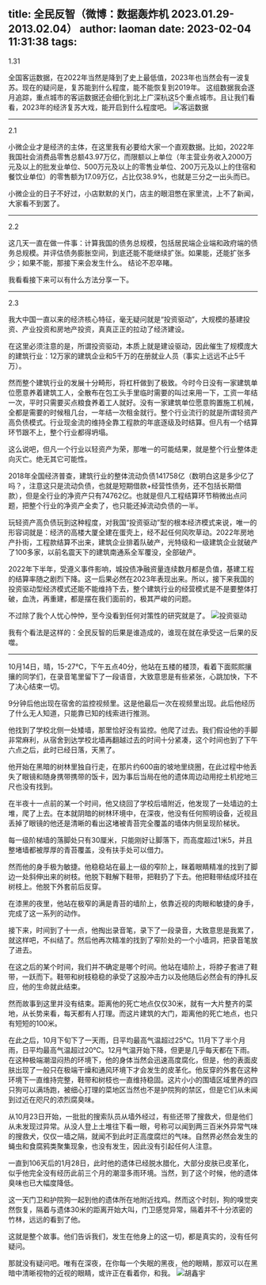 title: 全民反智（微博：数据轰炸机 2023.01.29-2013.02.04）
author: laoman
date: 2023-02-04 11:31:38
tags:
---
1.31

全国客运数据，在2022年当然是降到了史上最低值，<!--more-->2023年也当然会有一波复苏。现在的疑问是，复苏能到什么程度，能不能恢复到2019年。
这组数据我会逐月追踪，重点城市的客运数据还会细化到北上广深杭这5个重点城市。且让我们看看，2023年的经济复苏大戏，能开启到什么程度吧。
![客运数据](/images/20230204001.jpg)
- - -
2.1

小微企业才是经济的主体，在这里我有必要给大家一个直观数据。比如，2022年我国社会消费品零售总额43.97万亿，而限额以上单位（年主营业务收入2000万元及以上的批发业单位、500万元及以上的零售业单位、200万元及以上的住宿和餐饮业单位）的零售额为17.09万亿，占比仅38.9%，也就是三分之一出头而已。

小微企业的日子不好过，小店默默的关门，店主的眼泪憋在家里流，上不了新闻，大家看不到罢了。
- - -
2.2

这几天一直在做一件事：计算我国的债务总规模，包括居民端企业端和政府端的债务总规模。并评估债务膨胀空间，到底还能不能继续扩张。如果能，还能扩张多少；如果不能，那接下来会发生什么。
结论不忍卒睹。

我看看接下来可以有什么方法分享一下。
- - -
2.3

我大中国一直以来的经济核心特征，毫无疑问就是“投资驱动”，大规模的基建投资、产业投资和房地产投资，真真正正的拉动了经济建设。

在这里必须注意的是，所谓投资驱动，本质上就是建设驱动，因此催生了规模庞大的建筑行业：12万家的建筑企业和5千万的在册就业人员（事实上远远不止5千万）。

然而整个建筑行业的发展十分畸形，将杠杆做到了极致。今时今日没有一家建筑单位愿意养着建筑工人，全散布在包工头手里临时需要的叫过来用一下，工资一年结一次，平时只需要买点粮食养着工人就好。没有一家建筑单位愿意购置施工机械，全都是需要的时候租几台，一年结一次租金就行。整个行业流行的就是所谓轻资产高负债模式。行业现金流的维持全靠工程款的年底逐级及时结算。但凡有一个结算环节跟不上，整个行业都得坍塌。

这么说吧，但凡一个行业以轻资产为荣，那唯一的可能结果，就是整个行业整体走向灭亡。绝无其它可能性。

2018年全国经济普查，建筑行业的整体流动负债141758亿（数明白这是多少亿了吗？，注意这只是流动负债，也就是短期借款+经营性债务，还不包括长期借款），但是全行业的净资产只有74762亿。也就是但凡工程结算环节稍微出点问题，把整个行业的净资产全卖了，也只能还掉流动负债的一半。

玩轻资产高负债玩到这种程度，对我国“投资驱动”型的根本经济模式来说，唯一的形容词就是：经济的高楼大厦全建在蛋壳上，经不起任何风吹草动。2022年房地产扑街，工程款结算不出来，建筑企业排着队破产，光特级和一级建筑企业就破产了100多家，以前名震天下的建筑南通系全军覆没，全部破产。

2022年下半年，受遵义事件影响，城投债净融资量连续数月都是负值，基建工程的结算率随之剧烈下降。这一后果必然在2023年表现出来。所以，接下来我国的投资驱动型经济模式还能不能维持下去，整个建筑行业的经营模式是不是要整体打破，血洗，再重建，都是摆在我们面前的，极其严峻的问题。

不过除了我个人忧心忡忡，至今没看到任何对策性的研究就是了。
![投资驱动](/images/20230204003.jpg)

我有个看法是这样的：全民反智的后果是谁造成的，谁现在就在承受这一后果的反噬。
- - -
10月14日，晴，15-27℃，下午五点40分，他站在五楼的楼顶，看着下面熙熙攘攘的同学们，在录音笔里留下了一段语音，大致意思是有些紧张，心跳加快，下不了决心结束一切。

9分钟后他出现在宿舍的监控视频里。这是他最后一次在视频里出现。此后他经历了什么无人知道，只能靠已知的线索进行推测。

他找到了学校北侧一处矮墙，那里恰好没有监控。他爬了过去。我们假设他的手脚非常麻利，从宿舍到达学校北墙再翻越过去的时间十分紧凑，这个时间也到了下午六点之后，此时已经日落，天黑了。

他开始在黑暗的树林里独自行走，在那片约600亩的坡地里绕圈，在此过程中他丢失了眼镜和随身携带携带的饭卡，因为事后当局在他的遗体周边动用挖土机挖地三尺也没有找到。

在半夜十一点前的某一个时间，他又绕回了学校后墙附近，他发现了一处墙边的土堆，爬了上去。在本就阴暗的树林环境中，在深夜，他没有任何照明设备，近视且丢掉了眼镜的他还是清晰的看出这堵被青苔完全覆盖的墙体内侧呈现阶梯状。

每一级阶梯墙的落脚处只有30厘米，只能刚好让脚落下，而高度超过1米5，并且整堵墙都被厚厚的青苔覆盖，没有扶手处可以借力。

然而他的身手极为敏捷。他稳稳站在最上一级的窄阶上，眯着眼睛精准的找到了脚边一处斜伸出来的树枝。他脱下鞋解下鞋带，把鞋扔了下去。他把鞋带结成环挂在树枝上。他脱下外套前后反穿。

在漆黑的夜里，他站在极窄的满是青苔的墙阶上，依靠近视的肉眼和敏捷的身手，完成了这一系列的动作。

接下来，时间到了十一点，他掏出录音笔，录下了一段录音，大致意思是我累了，就这样吧，不纠结了。然后他再次精准的找到了窄阶处的一个小墙洞，把录音笔放了进去。

在这之后的某个时间，我们并不确定是哪个时间。他站在墙阶上，将脖子套进了鞋带，一跃而下。鞋带和树枝稳稳的承受了这股冲击力以及他随后必然会有的挣扎反应，他的生命就此结束。

然而故事到这里并没有结束。距离他的死亡地点仅仅30米，就有一大片整齐的菜地，从长势来看，每天都有人打理。而这片建筑的大门，距离他的死亡地点，也只有短短的100米。

在此之后，10月下旬下了一天雨，日平均最高气温超过25℃。11月下了半个月雨，日平均最高气温超过20℃。12月气温开始下降，但更是几乎每天都在下雨。在这种极端潮湿闷热的环境下，他的身体当然会迅速高度腐化，但是，他的表面皮肤出现了一般只在极端干燥和通风环境下才会发生的皮革化。他反穿的外套在这种环境下一直维持完整，鞋带和树枝也一直维持稳固。这片小小的围墙区域里养的四只狗可以满场跑，被细心打理的菜地区当然也不是护院狗的禁区，但是它们从未闻到过近在咫尺的浓烈腐臭味。

从10月23日开始，一批批的搜索队员从墙外经过，有些还带了搜救犬，但是他们从未发现过异常。从没人登上土堆往下看一眼，号称可以闻到两三百米外异常气味的搜救犬，仅仅一墙之隔，就闻不到此时正高度腐烂的气味。自然界必然会发生的蝇虫和食腐鸦类聚集现象，也没有发生，因此没有引起任何人注意。

一直到106天后的1月28日，此时他的遗体已经脱水腊化，大部分皮肤已皮革化，似乎他完全没有经历此前三个月的潮湿多雨环境。当然，到了这个时候，他的遗体臭味也已大幅度降低。

这一天门卫和护院狗一起到他的遗体所在地附近找鸡。然而这个时刻，狗的嗅觉突然恢复，隔着与遗体30米的距离开始大叫，门卫感觉异常，隔着并不十分浓密的竹林，远远的看到了他。

这就是整个故事。他们告诉我们，发生在他身上的这一切，都是真实的，没有任何疑问。

那就没有疑问吧。唯有在深夜，在你每一个失眠的黑夜，他的眼睛，那双可以在黑暗中清晰视物的近视的眼睛，或许正在看着你，和我。
![胡鑫宇](/images/20230204002.jpg)
